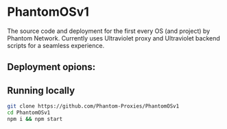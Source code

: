 # PhantomOSv1
The source code and deployment for the first every OS (and project) by Phantom Network.
Currently uses Ultraviolet proxy and Ultraviolet backend scripts for a seamless experience.

## Deployment opions:

## Running locally

```sh
git clone https://github.com/Phantom-Proxies/PhantomOSv1
cd PhantomOSv1
npm i && npm start
```
